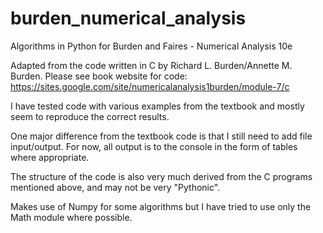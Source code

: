 # burden_numerical_analysis
Algorithms in Python for Burden and Faires - Numerical Analysis 10e

Adapted from the code written in C by Richard L. Burden/Annette M. Burden.
Please see book website for code: https://sites.google.com/site/numericalanalysis1burden/module-7/c

I have tested code with various examples from the textbook and mostly seem to reproduce the correct results.

One major difference from the textbook code is that I still need to add file input/output. For now,
all output is to the console in the form of tables where appropriate.

The structure of the code is also very much derived from the C programs mentioned above,
and may not be very "Pythonic".

Makes use of Numpy for some algorithms but I have tried to use only the Math module where possible.
